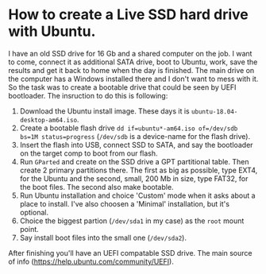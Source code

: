 # How to create a Live SSD hard drive with Ubuntu.

I have an old SSD drive for 16 Gb and a shared computer on the job. I want to come,
 connect it as additional SATA drive, boot to Ubuntu, work, save the results and get it
back to home when the day is finished. The main drive on the computer has a Windows
 installed there and I don't want to mess with it. So the task was to create a bootable
drive that could be seen by UEFI bootloader. The insruction to do this is following:

1. Download the Ubuntu install image. These days it is `ubuntu-18.04-desktop-am64.iso`.
2. Create a bootable flash drive
`dd if=ubuntu*-am64.iso of=/dev/sdb bs=1M status=progress` (`/dev/sdb` is a device-name
 for the flash drive).
3. Insert the flash into USB, connect SSD to SATA, and say the bootloader on the target
 comp to boot from our flash.
4. Run `GParted` and create on the SSD drive a GPT partitional table. Then create 2 primary
 partitions there. The first as big as possible, type EXT4, for the Ubuntu and the second,
 small, 200 Mb in size, type FAT32, for the boot files. The second also make bootable.
5. Run Ubuntu installation and choice 'Custom' mode when it asks about a place to install.
I've also choosen a 'Minimal' installation, but it's optional.
6. Choice the biggest partion (`/dev/sda1` in my case) as the `root` mount point.
7. Say install boot files into the small one (`/dev/sda2`).

After finishing you'll have an UEFI compatable SSD drive.
The main source of info (https://help.ubuntu.com/community/UEFI).
